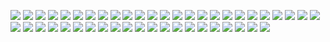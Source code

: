 ![](/assets/materials_1.png)
![](/assets/materials_2.png)
![](/assets/materials_3.png)
![](/assets/materials_4.png)
![](/assets/materials_5.png)
![](/assets/materials_6.png)
![](/assets/materials_7.png)
![](/assets/materials_8.png)
![](/assets/materials_9.png)
![](/assets/materials_10.png)
![](/assets/materials_11.png)
![](/assets/materials_12.png)
![](/assets/materials_13.png)
![](/assets/materials_14.png)
![](/assets/materials_15.png)
![](/assets/materials_16.png)
![](/assets/materials_17.png)
![](/assets/materials_18.png)
![](/assets/materials_19.png)
![](/assets/materials_20.png)
![](/assets/materials_21.png)
![](/assets/materials_22.png)
![](/assets/materials_23.png)
![](/assets/materials_24.png)
![](/assets/materials_25.png)
![](/assets/materials_26.png)
![](/assets/materials_27.png)
![](/assets/materials_28.png)
![](/assets/materials_29.png)
![](/assets/materials_30.png)
![](/assets/materials_31.png)
![](/assets/materials_32.png)
![](/assets/materials_33.png)
![](/assets/materials_34.png)
![](/assets/materials_35.png)
![](/assets/materials_36.png)
![](/assets/materials_37.png)
![](/assets/materials_38.png)
![](/assets/materials_39.png)
![](/assets/materials_40.png)
![](/assets/materials_41.png)
![](/assets/materials_42.png)
![](/assets/materials_43.png)
![](/assets/materials_44.png)
![](/assets/materials_45.png)
![](/assets/materials_46.png)





